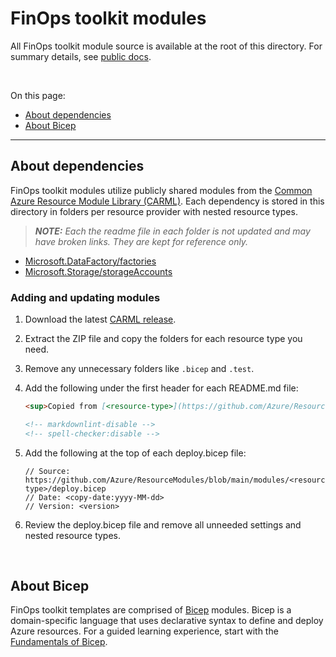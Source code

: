 # FinOps toolkit modules

All FinOps toolkit module source is available at the root of this directory. For summary details, see [public docs](../../docs/templates/modules).

<br>

On this page:

- [About dependencies](#about-dependencies)
- [About Bicep](#about-bicep)

---

## About dependencies

FinOps toolkit modules utilize publicly shared modules from the [Common Azure Resource Module Library (CARML)](https://github.com/Azure/ResourceModules). Each dependency is stored in this directory in folders per resource provider with nested resource types.

> _**NOTE:** Each the readme file in each folder is not updated and may have broken links. They are kept for reference only._

- [Microsoft.DataFactory/factories](./Microsoft.DataFactory/factories)
- [Microsoft.Storage/storageAccounts](./Microsoft.Storage/storageAccounts)

### Adding and updating modules

1. Download the latest [CARML release](https://github.com/Azure/ResourceModules/releases).
2. Extract the ZIP file and copy the folders for each resource type you need.
3. Remove any unnecessary folders like `.bicep` and `.test`.
4. Add the following under the first header for each README.md file:

   ```markdown
   <sup>Copied from [<resource-type>](https://github.com/Azure/ResourceModules/tree/main/modules/<resource-type>) - **CARML v<version>** (<copy-date:Mmm d, yyyy>)</sup>

   <!-- markdownlint-disable -->
   <!-- spell-checker:disable -->
   ```

   <!-- The next 2 lines re-enable MDlint and the spell checker for the rest of the file -->
   <!-- markdownlint-restore -->
   <!-- spell-checker:enable -->

5. Add the following at the top of each deploy.bicep file:

   ```bicep
   // Source: https://github.com/Azure/ResourceModules/blob/main/modules/<resource-type>/deploy.bicep
   // Date: <copy-date:yyyy-MM-dd>
   // Version: <version>
   ```

6. Review the deploy.bicep file and remove all unneeded settings and nested resource types.

<br>

## About Bicep

FinOps toolkit templates are comprised of [Bicep](https://learn.microsoft.com/azure/azure-resource-manager/bicep) modules. Bicep is a domain-specific language that uses declarative syntax to define and deploy Azure resources. For a guided learning experience, start with the [Fundamentals of Bicep](https://learn.microsoft.com/training/paths/fundamentals-bicep/).
